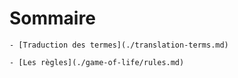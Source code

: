 # Sommaire

    - [Traduction des termes](./translation-terms.md)

    - [Les règles](./game-of-life/rules.md)

